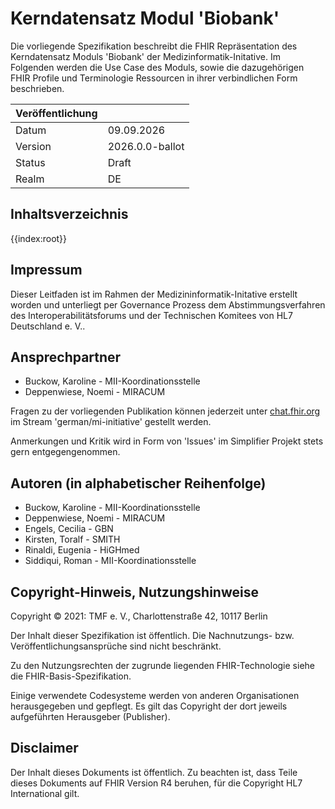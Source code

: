 # Kerndatensatz Modul 'Biobank'

Die vorliegende Spezifikation beschreibt die FHIR Repräsentation des Kerndatensatz Moduls 'Biobank' der Medizinformatik-Initative.
Im Folgenden werden die Use Case des Moduls, sowie die dazugehörigen FHIR Profile und Terminologie Ressourcen in ihrer verbindlichen Form beschrieben.

| Veröffentlichung   |   |
|---------|---|
| Datum   |  09.09.2026 |
| Version | 2026.0.0-ballot      |
| Status  | Draft       |
| Realm   | DE          | 

## Inhaltsverzeichnis

{{index:root}}

## Impressum
Dieser Leitfaden ist im Rahmen der Medizininformatik-Initative erstellt worden und unterliegt per Governance Prozess dem Abstimmungsverfahren des Interoperabilitätsforums und der Technischen Komitees von HL7 Deutschland e. V..

## Ansprechpartner
* Buckow, Karoline - MII-Koordinationsstelle
* Deppenwiese, Noemi - MIRACUM

Fragen zu der vorliegenden Publikation können jederzeit unter [chat.fhir.org](chat.fhir.org) im Stream 'german/mi-initiative' gestellt werden.

Anmerkungen und Kritik wird in Form von 'Issues' im Simplifier Projekt stets gern entgegengenommen.

## Autoren (in alphabetischer Reihenfolge)

* Buckow, Karoline - MII-Koordinationsstelle
* Deppenwiese, Noemi - MIRACUM
* Engels, Cecilia - GBN
* Kirsten, Toralf - SMITH
* Rinaldi, Eugenia - HiGHmed
* Siddiqui, Roman - MII-Koordinationsstelle

## Copyright-Hinweis, Nutzungshinweise
Copyright © 2021: TMF e. V., Charlottenstraße 42, 10117 Berlin

Der Inhalt dieser Spezifikation ist öffentlich. Die Nachnutzungs- bzw. Veröffentlichungsansprüche sind nicht beschränkt.

Zu den Nutzungsrechten der zugrunde liegenden FHIR-Technologie siehe die FHIR-Basis-Spezifikation.

Einige verwendete Codesysteme werden von anderen Organisationen herausgegeben und gepflegt. Es gilt das Copyright der dort jeweils aufgeführten Herausgeber (Publisher).

## Disclaimer
Der Inhalt dieses Dokuments ist öffentlich. Zu beachten ist, dass Teile dieses Dokuments auf FHIR Version R4 beruhen, für die Copyright HL7 International gilt.
